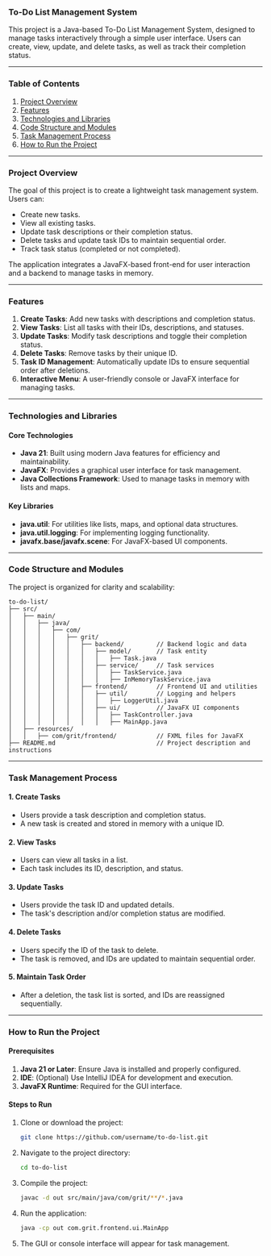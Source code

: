### **To-Do List Management System**

This project is a Java-based To-Do List Management System, designed to manage tasks interactively through a simple user interface. Users can create, view, update, and delete tasks, as well as track their completion status.

---

### **Table of Contents**
1. [Project Overview](#project-overview)
2. [Features](#features)
3. [Technologies and Libraries](#technologies-and-libraries)
4. [Code Structure and Modules](#code-structure-and-modules)
5. [Task Management Process](#task-management-process)
6. [How to Run the Project](#how-to-run-the-project)

---

### **Project Overview**
The goal of this project is to create a lightweight task management system. Users can:
- Create new tasks.
- View all existing tasks.
- Update task descriptions or their completion status.
- Delete tasks and update task IDs to maintain sequential order.
- Track task status (completed or not completed).

The application integrates a JavaFX-based front-end for user interaction and a backend to manage tasks in memory.

---

### **Features**
1. **Create Tasks**: Add new tasks with descriptions and completion status.
2. **View Tasks**: List all tasks with their IDs, descriptions, and statuses.
3. **Update Tasks**: Modify task descriptions and toggle their completion status.
4. **Delete Tasks**: Remove tasks by their unique ID.
5. **Task ID Management**: Automatically update IDs to ensure sequential order after deletions.
6. **Interactive Menu**: A user-friendly console or JavaFX interface for managing tasks.

---

### **Technologies and Libraries**

#### **Core Technologies**
- **Java 21**: Built using modern Java features for efficiency and maintainability.
- **JavaFX**: Provides a graphical user interface for task management.
- **Java Collections Framework**: Used to manage tasks in memory with lists and maps.

#### **Key Libraries**
- **java.util**: For utilities like lists, maps, and optional data structures.
- **java.util.logging**: For implementing logging functionality.
- **javafx.base/javafx.scene**: For JavaFX-based UI components.

---

### **Code Structure and Modules**

The project is organized for clarity and scalability:

```
to-do-list/
├── src/
│   ├── main/
│   │   ├── java/
│   │   │   ├── com/
│   │   │   │   ├── grit/
│   │   │   │   │   ├── backend/         // Backend logic and data
│   │   │   │   │   │   ├── model/       // Task entity
│   │   │   │   │   │   │   ├── Task.java
│   │   │   │   │   │   ├── service/     // Task services
│   │   │   │   │   │   │   ├── TaskService.java
│   │   │   │   │   │   │   ├── InMemoryTaskService.java
│   │   │   │   │   ├── frontend/        // Frontend UI and utilities
│   │   │   │   │   │   ├── util/        // Logging and helpers
│   │   │   │   │   │   │   ├── LoggerUtil.java
│   │   │   │   │   │   ├── ui/          // JavaFX UI components
│   │   │   │   │   │   │   ├── TaskController.java
│   │   │   │   │   │   │   ├── MainApp.java
│   ├── resources/
│   │   ├── com/grit/frontend/           // FXML files for JavaFX
├── README.md                            // Project description and instructions
```

---

### **Task Management Process**

#### **1. Create Tasks**
- Users provide a task description and completion status.
- A new task is created and stored in memory with a unique ID.

#### **2. View Tasks**
- Users can view all tasks in a list.
- Each task includes its ID, description, and status.

#### **3. Update Tasks**
- Users provide the task ID and updated details.
- The task's description and/or completion status are modified.

#### **4. Delete Tasks**
- Users specify the ID of the task to delete.
- The task is removed, and IDs are updated to maintain sequential order.

#### **5. Maintain Task Order**
- After a deletion, the task list is sorted, and IDs are reassigned sequentially.

---

### **How to Run the Project**

#### **Prerequisites**
1. **Java 21 or Later**: Ensure Java is installed and properly configured.
2. **IDE**: (Optional) Use IntelliJ IDEA for development and execution.
3. **JavaFX Runtime**: Required for the GUI interface.

#### **Steps to Run**
1. Clone or download the project:
   ```bash
   git clone https://github.com/username/to-do-list.git
   ```
2. Navigate to the project directory:
   ```bash
   cd to-do-list
   ```
3. Compile the project:
   ```bash
   javac -d out src/main/java/com/grit/**/*.java
   ```
4. Run the application:
   ```bash
   java -cp out com.grit.frontend.ui.MainApp
   ```
5. The GUI or console interface will appear for task management.

